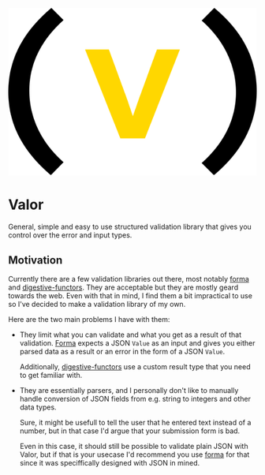 <p align="center">
	<img
		src="valor-logo.svg?sanitize=true"
		alt="Valor Logo"
		title="Valor"
		style="max-width:100%;"
	>
</p>

# Valor

General, simple and easy to use structured validation library that gives you
control over the error and input types.

## Motivation

Currently there are a few validation libraries out there, most notably
[forma][1] and [digestive-functors][2]. They are acceptable but they are mostly
geard towards the web. Even with that in mind, I find them a bit impractical to
use so I've decided to make a validation library of my own.

Here are the two main problems I have with them:

+ They limit what you can validate and what you get as a result of that
  validation. [Forma][1] expects a JSON `Value` as an input and gives you either
  parsed data as a result or an error in the form of a JSON `Value`.

  Additionally, [digestive-functors][2] use a custom result type that you need
  to get familiar with.

+ They are essentially parsers, and I personally don't like to manually handle 
  conversion of JSON fields from e.g. string to integers and other data types.

  Sure, it might be usefull to tell the user that he entered text instead of a
  number, but in that case I'd argue that your submission form is bad.

  Even in this case, it should still be possible to validate plain JSON with 
  Valor, but if that is your usecase I'd recommend you use [forma][1] for that
  since it was speciffically designed with JSON in mined.



[1]: https://hackage.haskell.org/package/forma
[2]: https://hackage.haskell.org/package/digestive-functors
[3]: https://hackage.haskell.org/package/servant
[4]: https://hackage.haskell.org/package/aeson-1.4.0.0/docs/Data-Aeson.html#t:Value
